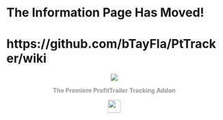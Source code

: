 <h1>The Information Page Has Moved!</h1>

<h1>https://github.com/bTayFla/PtTracker/wiki</h1>

<div align="center"><a href="https://pttracker.net/"><img src="https://ptTracker.net/PtTrackerLogo.png"></a>

<b><font color="#999">The Premiere ProfitTrailer Tracking Addon</font></b>

<div align="center">  
<a href="https://discord.gg/K9a37Vh"><img src="https://vignette.wikia.nocookie.net/rblxofftopic/images/b/bd/Discord_logo_svg.png/revision/latest/scale-to-width-down/640?cb=20170707023932" height="30"></div>

